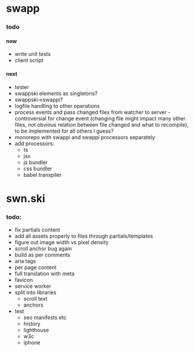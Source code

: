# swapp

### todo

#### now

- write unit tests
- client script

#### next

- tester
- swappski elements as singletons?
- swappski->swappi?
- logfile handling to other operations
- process events and pass changed files from watcher to server - controversial for change event (changing file might impact many other files, not obvious relation between file changed and what to recompile), to be implemented for all others i guess?
- monorepo with swappi and swappi processors separately
- add processors:
  - ts
  - jsx
  - js bundler
  - css bundler
  - babel transpiler

# swn.ski

### todo:

- fix partials content
- add all assets properly to files through partials/templates
- figure out image width vs pixel density
- scroll anchor bug again
- build as per comments
- aria tags
- per page content
- full translation with meta
- favicon
- service worker
- split into libraries
  - scroll text
  - anchors
- test
  - seo manifests etc
  - history
  - lighthouse
  - w3c
  - iphone
